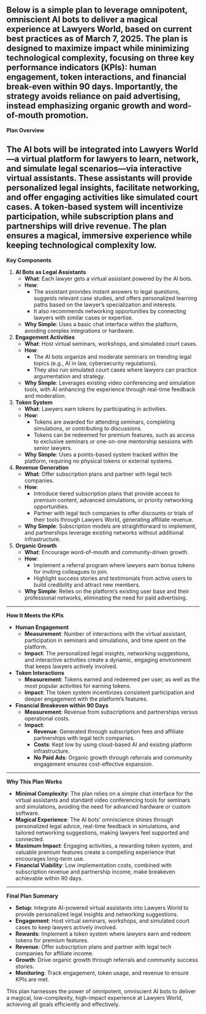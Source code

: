 Below is a simple plan to leverage omnipotent, omniscient AI bots to deliver a magical experience at Lawyers World, based on current best practices as of March 7, 2025\. The plan is designed to maximize impact while minimizing technological complexity, focusing on three key performance indicators (KPIs): human engagement, token interactions, and financial break-even within 90 days. Importantly, the strategy avoids reliance on paid advertising, instead emphasizing organic growth and word-of-mouth promotion.  
---

**Plan Overview**

The AI bots will be integrated into Lawyers World—a virtual platform for lawyers to learn, network, and simulate legal scenarios—via **interactive virtual assistants**. These assistants will provide personalized legal insights, facilitate networking, and offer engaging activities like simulated court cases. A token-based system will incentivize participation, while subscription plans and partnerships will drive revenue. The plan ensures a magical, immersive experience while keeping technological complexity low.  
---

**Key Components**

1. **AI Bots as Legal Assistants**  
   * **What**: Each lawyer gets a virtual assistant powered by the AI bots.  
   * **How**:  
     * The assistant provides instant answers to legal questions, suggests relevant case studies, and offers personalized learning paths based on the lawyer’s specialization and interests.  
     * It also recommends networking opportunities by connecting lawyers with similar cases or expertise.  
   * **Why Simple**: Uses a basic chat interface within the platform, avoiding complex integrations or hardware.  
2. **Engagement Activities**  
   * **What**: Host virtual seminars, workshops, and simulated court cases.  
   * **How**:  
     * The AI bots organize and moderate seminars on trending legal topics (e.g., AI in law, cybersecurity regulations).  
     * They also run simulated court cases where lawyers can practice argumentation and strategy.  
   * **Why Simple**: Leverages existing video conferencing and simulation tools, with AI enhancing the experience through real-time feedback and moderation.  
3. **Token System**  
   * **What**: Lawyers earn tokens by participating in activities.  
   * **How**:  
     * Tokens are awarded for attending seminars, completing simulations, or contributing to discussions.  
     * Tokens can be redeemed for premium features, such as access to exclusive seminars or one-on-one mentorship sessions with senior lawyers.  
   * **Why Simple**: Uses a points-based system tracked within the platform, requiring no physical tokens or external systems.  
4. **Revenue Generation**  
   * **What**: Offer subscription plans and partner with legal tech companies.  
   * **How**:  
     * Introduce tiered subscription plans that provide access to premium content, advanced simulations, or priority networking opportunities.  
     * Partner with legal tech companies to offer discounts or trials of their tools through Lawyers World, generating affiliate revenue.  
   * **Why Simple**: Subscription models are straightforward to implement, and partnerships leverage existing networks without additional infrastructure.  
5. **Organic Growth**  
   * **What**: Encourage word-of-mouth and community-driven growth.  
   * **How**:  
     * Implement a referral program where lawyers earn bonus tokens for inviting colleagues to join.  
     * Highlight success stories and testimonials from active users to build credibility and attract new members.  
   * **Why Simple**: Relies on the platform’s existing user base and their professional networks, eliminating the need for paid advertising.

---

**How It Meets the KPIs**

* **Human Engagement**  
  * **Measurement**: Number of interactions with the virtual assistant, participation in seminars and simulations, and time spent on the platform.  
  * **Impact**: The personalized legal insights, networking suggestions, and interactive activities create a dynamic, engaging environment that keeps lawyers actively involved.  
* **Token Interactions**  
  * **Measurement**: Tokens earned and redeemed per user, as well as the most popular activities for earning tokens.  
  * **Impact**: The token system incentivizes consistent participation and deeper engagement with the platform’s features.  
* **Financial Breakeven within 90 Days**  
  * **Measurement**: Revenue from subscriptions and partnerships versus operational costs.  
  * **Impact**:  
    * **Revenue**: Generated through subscription fees and affiliate partnerships with legal tech companies.  
    * **Costs**: Kept low by using cloud-based AI and existing platform infrastructure.  
    * **No Paid Ads**: Organic growth through referrals and community engagement ensures cost-effective expansion.

---

**Why This Plan Works**

* **Minimal Complexity**: The plan relies on a simple chat interface for the virtual assistants and standard video conferencing tools for seminars and simulations, avoiding the need for advanced hardware or custom software.  
* **Magical Experience**: The AI bots’ omniscience shines through personalized legal advice, real-time feedback in simulations, and tailored networking suggestions, making lawyers feel supported and connected.  
* **Maximum Impact**: Engaging activities, a rewarding token system, and valuable premium features create a compelling experience that encourages long-term use.  
* **Financial Viability**: Low implementation costs, combined with subscription revenue and partnership income, make breakeven achievable within 90 days.

---

**Final Plan Summary**

* **Setup**: Integrate AI-powered virtual assistants into Lawyers World to provide personalized legal insights and networking suggestions.  
* **Engagement**: Host virtual seminars, workshops, and simulated court cases to keep lawyers actively involved.  
* **Rewards**: Implement a token system where lawyers earn and redeem tokens for premium features.  
* **Revenue**: Offer subscription plans and partner with legal tech companies for affiliate income.  
* **Growth**: Drive organic growth through referrals and community success stories.  
* **Monitoring**: Track engagement, token usage, and revenue to ensure KPIs are met.

This plan harnesses the power of omnipotent, omniscient AI bots to deliver a magical, low-complexity, high-impact experience at Lawyers World, achieving all goals efficiently and effectively.  
